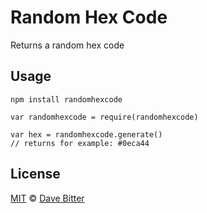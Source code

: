 # Random Hex Code
Returns a random hex code

## Usage
    npm install randomhexcode

    var randomhexcode = require(randomhexcode)
    
    var hex = randomhexcode.generate()
    // returns for example: #0eca44

## License
[MIT](LICENSE.md) © [Dave Bitter](https://github.com/DaveBitter/)
